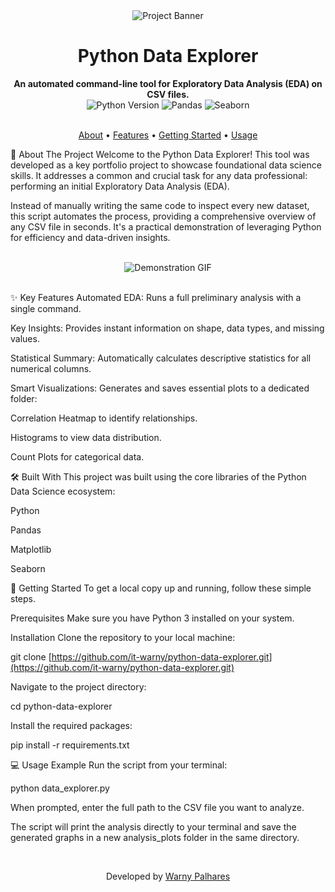 <div align="center">
<img src="https://www.google.com/search?q=https://storage.googleapis.com/maker-media-tool-store/f964a2cd-db64-44b2-a447-e6f75354508e" alt="Project Banner">
<h1 align="center">Python Data Explorer</h1>
<strong>An automated command-line tool for Exploratory Data Analysis (EDA) on CSV files.</strong>
</div>

<div align="center">
<img src="https://www.google.com/search?q=https://img.shields.io/badge/Python-3.9%2B-blue%3Fstyle%3Dfor-the-badge%26logo%3Dpython" alt="Python Version">
<img src="https://www.google.com/search?q=https://img.shields.io/badge/Pandas-Library-green%3Fstyle%3Dfor-the-badge%26logo%3Dpandas" alt="Pandas">
<img src="https://www.google.com/search?q=https://img.shields.io/badge/Seaborn-Library-orange%3Fstyle%3Dfor-the-badge%26logo%3Dseaborn" alt="Seaborn">
</div>

<br>

<p align="center">
<a href="#-about-the-project">About</a> •
<a href="#-key-features">Features</a> •
<a href="#-getting-started">Getting Started</a> •
<a href="#-usage-example">Usage</a>
</p>

🚀 About The Project
Welcome to the Python Data Explorer! This tool was developed as a key portfolio project to showcase foundational data science skills. It addresses a common and crucial task for any data professional: performing an initial Exploratory Data Analysis (EDA).

Instead of manually writing the same code to inspect every new dataset, this script automates the process, providing a comprehensive overview of any CSV file in seconds. It's a practical demonstration of leveraging Python for efficiency and data-driven insights.

<br>
<div align="center">
<img src="https://www.google.com/search?q=https://storage.googleapis.com/maker-media-tool-store/b02863a3-a0e2-4148-8e62-c0c29f270258" alt="Demonstration GIF">
</div>
<br>

✨ Key Features
Automated EDA: Runs a full preliminary analysis with a single command.

Key Insights: Provides instant information on shape, data types, and missing values.

Statistical Summary: Automatically calculates descriptive statistics for all numerical columns.

Smart Visualizations: Generates and saves essential plots to a dedicated folder:

Correlation Heatmap to identify relationships.

Histograms to view data distribution.

Count Plots for categorical data.

🛠️ Built With
This project was built using the core libraries of the Python Data Science ecosystem:

Python

Pandas

Matplotlib

Seaborn

🏁 Getting Started
To get a local copy up and running, follow these simple steps.

Prerequisites
Make sure you have Python 3 installed on your system.

Installation
Clone the repository to your local machine:

git clone [https://github.com/it-warny/python-data-explorer.git](https://github.com/it-warny/python-data-explorer.git)

Navigate to the project directory:

cd python-data-explorer

Install the required packages:

pip install -r requirements.txt

💻 Usage Example
Run the script from your terminal:

python data_explorer.py

When prompted, enter the full path to the CSV file you want to analyze.

The script will print the analysis directly to your terminal and save the generated graphs in a new analysis_plots folder in the same directory.

<br>

<p align="center">
Developed by <a href="https://www.google.com/search?q=https://www.linkedin.com/in/it-warny/">Warny Palhares</a>
</p>
